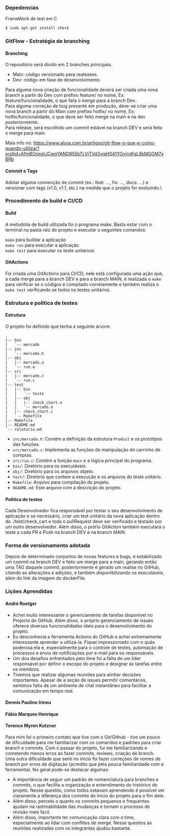### Depedencias

FrameWork de test em C
```Bash
$ sudo apt-get install check
```

### GitFlow - Estratégia de branching

#### Branching
O repositório será divido em 2 branches principais.
- Main: código versionado para realeases.
- Dev: código em fase de desenvolvimento.

Para alguma nova criação de funcionalidade deverá ser criada uma nova branch a partir do Dev com prefixo feature/ no nome, Ex: feature/funcionalidade, o que faŕa o merge para a branch Dev..\
Para alguma correção de bug presente em produção, deve-se criar uma nova branch a partir do Main com prefixo hotfix/ no nome, Ex: hotfix/funcionalidade, o que deve ser feito merge na main e na dev posteriormente.\
Para release, será escolhido um commit estável na branch DEV e será feito o merge para main.

Mais info no:
https://www.alura.com.br/artigos/git-flow-o-que-e-como-quando-utilizar?srsltid=AfmBOopstJCwgYAND855bTLVjTVd3yjaH041YOyjroKgL8kMGGM7xBRb

#### Commit e Tags

Adotar alguma convenção de commit (ex.: feat: ..., fix: ..., docs: ...) e versionar com tags (v1.0, v1.1, etc.) na medida que o projeto for evoluindo.\

### Procedimento de build e CI/CD

#### Build
A metodolia de build utilizada foi o programa make. Basta estar com o terminal na pasta raiz do projeto e executar o seguintes
comandos:

```make``` para buildar a aplicação\
```make run``` para executar a aplicação\
```make test``` para executar os teste unitários\

#### GitActions

Foi criada uma GitActions para CI/CD, nele está configurada uma ação que, a cada merge para a branch DEV e para a branch MAIN, é
realizada o ```make``` para verificar se o códigos é compilado corretamente e também realiza o ```make test``` verificando se todos os testes
unitários.

### Estrutura e política de testes

#### Estrutura
O projeto foi definido que tenha a seguinte árvore:
```
.
|-- bin
|   `-- mercado
|-- inc
|   `-- mercado.h
|-- obj
|   |-- mercado.o
|   `-- run.o
|-- src
|   |-- mercado.c
|   `-- run.c
|-- test
|   |-- bin
|   |   `-- teste
|   |-- obj
|   |   |-- check_chart.o
|   |   `-- mercado.o
|   |-- check_chart.c
|   `-- Makefile
|-- Makefile
|-- README.md
`-- relatorio.md
```

* `inc/mercado.h`: Contém a definição da estrutura `Product` e os protótipos das funções.
* `src/mercado.c`: Implementa as funções de manipulação do carrinho de compras.
* `src/run.c`: Contém a função `main` e a lógica principal do programa.
* `bin/`: Diretório para os executáveis.
* `obj/`: Diretório para os arquivos objeto.
* `test/`: Diretório que contem a execução e os arquivos do teste unitário. 
* `Makefile`: Arquivo para compilação do projeto.
* `README.md`: Este arquivo com a descrição do projeto.


#### Politica de testes
Cada Desenvolvedor fica responsável por testar o seu desenvolvimento de aplicação e se necessário, criar um test unitário  da nova aplicação dentro do
./test/check_cart e toda o pullRequest deve ser verificado e testado por um outro desenvolvedor. Além disso, o próŕio GitAction também executará o teste a cada PR e Push na branch DEV e na branch MAIN.

### Forma de versionamento adotada
Depois de determinado conjuntos de novas features e bugs, é estabilizado um commit na branch DEV e feito um merge para a main,
gerando então uma TAG daquele commit, posteriormente é gerado um realise no GitHub, citando as alterações e adições, e também
disponibilizando os executáveis, além do link da imagem do dockerFile. 

### Lições Aprendidas

#### André Roetger
* Achei muito interessante o gerenciamento de tarefas disponível no Projects do GitHub. Além disso, o próprio gerenciamento de issues oferece diversas funcionalidades úteis para o desenvolvimento do projeto.
* Eu desconhecia a ferramenta Actions do GitHub e achei extremamente interessante aprender a utilizá-la. Fiquei impressionado com o quão poderosa ela é, especialmente para o controle de testes, automação de processos e envio de notificações por e-mail para os responsáveis.
* Um dos desafios enfrentados pelo time foi a falta de um líder responsável por definir o escopo do projeto e designar as tarefas entre os membros.
* Tivemos que realizar algumas reuniões para alinhar decisões importantes. Apesar de a seção de issues permitir comentários, sentimos falta de um ambiente de chat instantâneo para facilitar a comunicação em tempo real.

#### Dennis Paulino Irineu

#### Fábio Marques Henrique

#### Terence Myren Kutzner
Para mim foi o primeiro contato que tive com o Git/Github - tive um pouco de dificuldade para me familiarizar com os comandos e padrões para criar branch e commits. Com o passar do projeto, fui me familiarizando e cometendo menos erros ao fazer commits, reviews, criação de branch. 
Uma outra dificuldade que senti no inicio foi fazer correções de nomes de branch por erros de digitação (acredito que pela pouca familiaridade com a ferramenta). No geral pode-se destacar algumas: 
- A importância de seguir um padrão de nomenclatura para branches e commits, o que facilita a organização e entendimento do histórico do projeto. Nesse questito, como todos estavam aprendendo é possível ver claramente a diferença dos commits do inicio do projeto para o fim dele. 
- Além disso, percebi o quanto os commits pequenos e frequentes ajudam na rastreabilidade das mudanças e tornam o processo de revisão mais facil.
- Além disso, importante ter comunicação clara com o time, especialmente ao lidar com conflitos de merge. Nesse quesitos as reuniões realizadas com os integrantes ajudou bastante.
